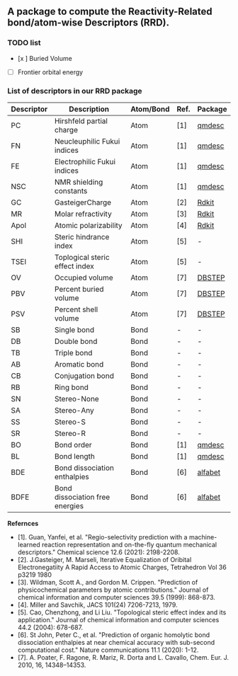 ## A package to compute the Reactivity-Related bond/atom-wise Descriptors (RRD).

### TODO list
- [x ] Buried Volume
- [ ] Frontier orbital energy


### List of descriptors in our RRD package

| Descriptor | Description                    | Atom/Bond | Ref.  | Package                                              |
| ---------- | ------------------------------ | --------- | ----- | ---------------------------------------------------- |
| PC         | Hirshfeld partial charge       | Atom      | \[1\] | [qmdesc](https://github.com/yanfeiguan/qmdesc)   |
| FN         | Neucleuphilic Fukui indices    | Atom      | \[1\] | [qmdesc](https://github.com/yanfeiguan/qmdesc)    |
| FE         | Electrophilic Fukui indices    | Atom      | \[1\] | [qmdesc](https://github.com/yanfeiguan/qmdesc)    |
| NSC        | NMR shielding constants        | Atom      | \[1\] | [qmdesc](https://github.com/yanfeiguan/qmdesc)   |
| GC         | GasteigerCharge                | Atom      | \[2\] | [Rdkit](https://www.rdkit.org/docs/Cookbook.html) |
| MR         | Molar refractivity             | Atom      | \[3\] | [Rdkit](https://www.rdkit.org/docs/Cookbook.html) |
| Apol       | Atomic polarizability          | Atom      | \[4\] | [Rdkit](https://www.rdkit.org/docs/Cookbook.html) |
| SHI        | Steric hindrance index         | Atom      | \[5\] | \-                                                   |
| TSEI       | Toplogical steric effect index | Atom      | \[5\] | \-                                                   |
| OV       | Occupied volume | Atom      | \[7\] | [DBSTEP](https://github.com/patonlab/DBSTEP/tree/325e24224e523014c61263bef357c9fa55316f32/dbstep) |
| PBV       | Percent buried volume | Atom      | \[7\] | [DBSTEP](https://github.com/patonlab/DBSTEP/tree/325e24224e523014c61263bef357c9fa55316f32/dbstep) |           
| PSV       | Percent shell volume | Atom      | \[7\] |[DBSTEP](https://github.com/patonlab/DBSTEP/tree/325e24224e523014c61263bef357c9fa55316f32/dbstep)  |
| SB         | Single bond                    | Bond      | \-    | \-                                                   |
| DB         | Double bond                    | Bond      | \-    | \-                                                   |
| TB         | Triple bond                    | Bond      | \-    | \-                                                   |
| AB         | Aromatic bond                  | Bond      | \-    | \-                                                   |
| CB         | Conjugation bond               | Bond      | \-    | \-                                                   |
| RB         | Ring bond                      | Bond      | \-    | \-                                                   |
| SN         | Stereo-None                    | Bond      | \-    | \-                                                   |
| SA         | Stereo-Any                     | Bond      | \-    | \-                                                   |
| SS         | Stereo-S                       | Bond      | \-    | \-                                                   |
| SR         | Stereo-R                       | Bond      | \-    | \-                                                   |
| BO         | Bond order                     | Bond      | \[1\] | [qmdesc](https://github.com/yanfeiguan/qmdesc)   |
| BL         | Bond length                    | Bond      | \[1\] | [qmdesc](https://github.com/yanfeiguan/qmdesc)   |
| BDE        | Bond dissociation enthalpies   | Bond      | \[6\] | [alfabet](https://github.com/NREL/alfabet)        |
| BDFE       | Bond dissociation free energies   | Bond      | \[6\] |[alfabet](https://github.com/NREL/alfabet)        |


**Refernces**
- [1]. Guan, Yanfei, et al. "Regio-selectivity prediction with a machine-learned reaction representation and on-the-fly quantum mechanical descriptors." Chemical science 12.6 (2021): 2198-2208.
- [2]. J.Gasteiger, M. Marseli, Iterative Equalization of Oribital Electronegatiity A Rapid Access to Atomic Charges, Tetrahedron Vol 36 p3219 1980
- [3]. Wildman, Scott A., and Gordon M. Crippen. "Prediction of physicochemical parameters by atomic contributions." Journal of chemical information and computer sciences 39.5 (1999): 868-873.
- [4]. Miller and Savchik, JACS 101(24) 7206-7213, 1979.
- [5]. Cao, Chenzhong, and Li Liu. "Topological steric effect index and its application." Journal of chemical information and computer sciences 44.2 (2004): 678-687.
- [6]. St John, Peter C., et al. "Prediction of organic homolytic bond dissociation enthalpies at near chemical accuracy with sub-second computational cost." Nature communications 11.1 (2020): 1-12.
- [7]. A. Poater, F. Ragone, R. Mariz, R. Dorta and L. Cavallo, Chem. Eur. J. 2010, 16, 14348–14353.
